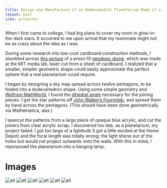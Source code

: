 ```yaml
---
title: Design and Manufacture of an Dodecahedral Planetarium Made of Laser-Cut Acrylic
layout: post
icon: projector
---
```


When I first came to college, I had big plans to cover my room in glow-in-the-dark stars. It occurred to me upon arrival that my roommate might not be as crazy about the idea as I was.

During some research into low-cost cardboard construction methods, I stumbled across [this picture](http://fab.cba.mit.edu/classes/MIT/863.08/people/nadya/geoconstruction_b.jpg) of a press-fit [geodesic dome](http://fab.cba.mit.edu/classes/MIT/863.08/people/nadya/week2.html), which was made at the MIT media lab, laser-cut from a sheet of cardboard. I realized that a smaller, simpler geometric shape could easily approximate the perfect sphere that a real planetarium could require.

I began by designing a sky map spread across twelve pentagons, to be folded into a dodecahedron shape. Using some simple geometry and [Wolfram MathWorld](http://mathworld.wolfram.com/Dodecahedron.html), I found the [dihedral angle](http://mathworld.wolfram.com/DihedralAngle.html) necessary for the joining pieces. I got the star patterns off [John Walker’s Fourmilab](http://www.fourmilab.ch/yoursky/), and spread them by hand across the pentagons. (This should have been done geometrically via Mathematica, alas.)

I lasercut the patterns from a large piece of opaque blue acrylic, and cut the joiners from clear acrylic scrap. I discovered too late, as a planetarium, my project failed: I got too large of a lightbulb (I got a little excited at the Home Depot) and the focal length was totally wrong; the light shone out of the holes but would not project outwards onto the walls. With this in mind, I repurposed the planetarium into a hanging lamp.

# Images

![alt](http://40.media.tumblr.com/32c9274abc25ecfe9dfe9034c1c78626/tumblr_mxarxjHPBz1t5d2z2o2_1280.jpg)
![alt](http://40.media.tumblr.com/d2442628cba25dccb07709426af0d309/tumblr_mxarxjHPBz1t5d2z2o7_1280.jpg)
![alt](http://40.media.tumblr.com/a2ef0cfdcb55bf53e26e6d6a994d4ec2/tumblr_mxarxjHPBz1t5d2z2o3_1280.jpg)
![alt](http://40.media.tumblr.com/1ebc645d6f3a02fd7139bad051ef96ed/tumblr_mxarxjHPBz1t5d2z2o5_1280.jpg)
![alt](http://40.media.tumblr.com/095ab9acc9ff576e3f111d28b0003f49/tumblr_mxarxjHPBz1t5d2z2o6_1280.jpg)
![alt](http://40.media.tumblr.com/8a7b7f4b7336bff54512430d3d7ea7b1/tumblr_mxarxjHPBz1t5d2z2o10_1280.jpg)
